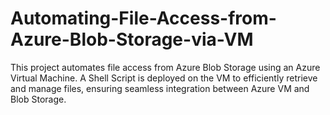# Automating-File-Access-from-Azure-Blob-Storage-via-VM
This project automates file access from Azure Blob Storage using an Azure Virtual Machine. A Shell Script is deployed on the VM to efficiently retrieve and manage files, ensuring seamless integration between Azure VM and Blob Storage.

